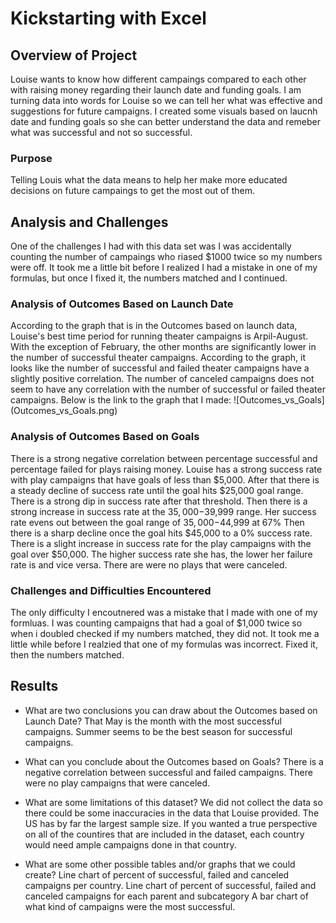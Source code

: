 # Kickstarting with Excel

## Overview of Project
Louise wants to know how different campaings compared to each other with raising money regarding their launch date and funding goals.
I am turning data into words for Louise so we can tell her what was effective and suggestions for future campaigns. 
I created some visuals based on laucnh date and funding goals so she can better understand the data and remeber what was successful and not so successful. 

### Purpose
Telling Louis what the data means to help her make more educated decisions on future campaings to get the most out of them. 

## Analysis and Challenges
One of the challenges I had with this data set was I was accidentally counting the number of campaings who riased $1000 twice so my numbers were off. 
It took me a little bit before I realized I had a mistake in one of my formulas, but once I fixed it, the numbers matched and I continued. 

### Analysis of Outcomes Based on Launch Date
According to the graph that is in the Outcomes based on launch data, Louise's best time period for running theater campaigns is Arpil-August. 
With the exception of February, the other months are significantly lower in the number of successful theater campaigns. 
According to the graph, it looks like the number of successful and failed theater campaigns have a slightly positive correlation. 
The number of canceled campaigns does not seem to have any correlation with the number of successful or failed theater campaigns.
Below is the link to the graph that I made:
![Outcomes_vs_Goals]
(Outcomes_vs_Goals.png)

### Analysis of Outcomes Based on Goals
There is a strong negative correlation between percentage successful and percentage failed for plays raising money. 
Louise has a strong success rate with play campaigns that have goals of less than $5,000. 
After that there is a steady decline of success rate until the goal hits $25,000 goal range. 
There is a strong dip in success rate after that threshold. 
Then there is a strong increase in success rate at the $35,000-$39,999 range. 
Her success rate evens out between the goal range of $35,000-$44,999 at 67%
Then there is a sharp decline once the goal hits $45,000 to a 0% success rate. 
There is a slight increase in success rate for the play campaigns with the goal over $50,000.
The higher success rate she has, the lower her failure rate is and vice versa. 
There are were no plays that were canceled. 

### Challenges and Difficulties Encountered
The only difficulty I encoutnered was a mistake that I made with one of my formluas. 
I was counting campaigns that had a goal of $1,000 twice so when i doubled checked if my numbers matched, they did not. 
It took me a little while before I realzied that one of my formulas was incorrect. 
Fixed it, then the numbers matched. 

## Results

- What are two conclusions you can draw about the Outcomes based on Launch Date?
That May is the month with the most successful campaigns. 
Summer seems to be the best season for successful campaigns. 

- What can you conclude about the Outcomes based on Goals?
There is a negative correlation between successful and failed campaigns. 
There were no play campaigns that were canceled. 

- What are some limitations of this dataset?
We did not collect the data so there could be some inaccuracies in the data that Louise provided. 
The US has by far the largest sample size. 
If you wanted a true perspective on all of the countires that are included in the dataset, each country would need ample campaigns done in that country. 

- What are some other possible tables and/or graphs that we could create?
Line chart of percent of successful, failed and canceled campaigns per country. 
Line chart of percent of successful, failed and canceled campaigns for each parent and subcategory
A bar chart of what kind of campaigns were the most successful. 
